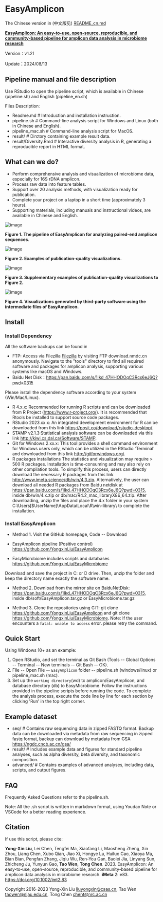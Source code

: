 # EasyAmplicon

The Chinese version in (中文版见) [README_cn.md](./README_cn.md)

[**EasyAmplicon: An easy-to-use, open-source, reproducible, and community-based pipeline for amplicon data analysis in microbiome research**](https://doi.org/10.1002/imt2.83)

Version：v1.21

Update：2024/08/13

## Pipeline manual and file description

Use RStudio to open the pipeline script, which is available in Chinese (pipeline.sh) and English (pipeline_en.sh)

Files Description:

- Readme.md # Introduction and installation instruction. 
- pipeline.sh # Command-line analysis script for Windows and Linux  (both in Chinese and English).  
- pipeline_mac.sh # Command-line analysis script for MacOS.
- result/ # Dirctory containing example result data.
- result/Diversity.Rmd # Interactive diversity analysis in R, generating a reproducible report in HTML format.

## What can we do? 

- Perform comprehensive analysis and visualization of microbiome data, especially for 16S rDNA amplicon.
- Process raw data into feature tables.
- Support over 20 analysis methods, with visualization ready for publication.
- Complete your project on a laptop in a short time (approximately 3 hours).
- Supporting materials, including manuals and instructional videos, are available in Chinese and English.

![image](http://www.imeta.science/github/EasyAmplicon/result/Figure1.jpg)

**Figure 1. The pipeline of EasyAmplicon for analyzing paired-end amplicon sequences.**

![image](http://www.imeta.science/github/EasyAmplicon/result/Figure2.jpg)

**Figure 2. Examples of publication-quality visualizations.**

![image](http://www.imeta.science/github/EasyAmplicon/result/Figure3.jpg)

**Figure 3. Supplementary examples of publication-quality visualizations to Figure 2.**

![image](http://www.imeta.science/github/EasyAmplicon/result/Figure4.jpg)

**Figure 4. Visualizations generated by third-party software using the intermediate files of EasyAmplicon.**

## Install 

### Install Dependency

All the software backups can be found in 

- FTP: Access via Filezilla [Filezilla](https://filezilla-project.org/index.php) by visiting FTP download.nmdc.cn anonymously. Navigate to the "tools" directory to find all required software and packages for amplicon analysis, supporting various systems like macOS and Windows.
- Baidu Net Disk：https://pan.baidu.com/s/1Ikd_47HHODOqC3Rcx6eJ6Q?pwd=0315 

Please install the dependency software according to your system (Win/Mac/Linux).

- R 4.x.x: Recommended for running R scripts and can be downloaded from R Project (https://www.r-project.org/). It is recommended that Rtools be installed to support source code packages.
- RStudio 2023.xx.x: An integrated development environment for R can be downloaded from this link https://posit.co/download/rstudio-desktop/.
- STAMP v2.1.3:Statistical analysis software can be downloaded via this link http://kiwi.cs.dal.ca/Software/STAMP.
- Git for Windows 2.xx.x: This tool provides a shell command environment for Windows users only, which can be utilized in the RStudio 'Terminal' and downloaded from this link http://gitforwindows.org/.
- R packages installations
The statistics and visualization may require > 500 R packages. Installation is time-consuming and may also rely on other compilation tools. To simplify this process, users can directly download the necessary R packages from this link http://www.imeta.science/db/win/4.3.zip. Alternatively, the user can download all needed R packages from Baidu netdisk at https://pan.baidu.com/s/1Ikd_47HHODOqC3Rcx6eJ6Q?pwd=0315, inside db/win/4.x.zip or db/mac/R4.2_mac_libraryX86_64.zip. After downloading, unzip the files and place the 4.x folder in your system C:\Users[$UserName]\AppData\Local\R\win-library\ to complete the installation.

### Install EasyAmplicon 

- Method 1. Visit the GitHub homepage, Code -- Download

- EasyAmplicon pipeline (Positive control) https://github.com/YongxinLiu/EasyAmplicon
- EasyMicrobiome includes scripts and databases https://github.com/YongxinLiu/EasyMicrobiome

Download and save the project in C: or D drive. Then, unzip the folder and keep the directory name exactly the software name.

- Method 2. Download from the mirror site on BaiduNetDisk: https://pan.baidu.com/s/1Ikd_47HHODOqC3Rcx6eJ6Q?pwd=0315, inside db/soft/EasyAmplicon.tar.gz or EasyMicrobiome.tar.gz

- Method 3. Clone the repositories using GIT: git clone https://github.com/YongxinLiu/EasyAmplicon and git clone https://github.com/YongxinLiu/EasyMicrobiome. Note: If the user encounters a `fatal: unable to access` error. please retry the command.


## Quick Start 

Using Windows 10+ as an example:

1. Open RStudio, and set the terminal as Git Bash (Tools -- Global Options -- Terminal -- New terminals -- Git Bash -- OK).
2. File -- Open File -- `EasyAmplicon` folder -- pipeline.sh (windows/linux) or pipeline_mac.sh (mac).
3. Set up the `working directory`(wd) to amplicon/EasyAmplicon, and database directory (db) to EasyMicrobiome. Follow the instructions provided in the pipeline scripts before running the code. To complete the analysis process, execute the code line by line for each section by clicking 'Run' in the top right corner. 
## Example dataset 

- seq/ # Contains raw sequencing data in zipped FASTQ format. Backup data can be downloaded via metadata from raw sequencing in zipped fastq format, backup can download by metadata from GSA https://ngdc.cncb.ac.cn/gsa/
- result/ # Includes example data and figures for standard pipeline analyses, such as alpha diversity, beta diversity, and taxonomic composition.
- advanced/ # Contains examples of advanced analyses, including data, scripts, and output figures.

## FAQ 

Frequently Asked Questions refer to the pipeline.sh.

Note: All the .sh script is written in markdown format, using Youdao Note or VSCode for a better reading experience.

## Citation
If use this script, please cite:

**Yong-Xin Liu**, Lei Chen, Tengfei Ma, Xiaofang Li, Maosheng Zheng, Xin Zhou, Liang Chen, Xubo Qian, Jiao Xi, Hongye Lu, Huiluo Cao, Xiaoya Ma, Bian Bian, Pengfan Zhang, Jiqiu Wu, Ren-You Gan, Baolei Jia, Linyang Sun, Zhicheng Ju, Yunyun Gao, **Tao Wen**, **Tong Chen**. 2023. EasyAmplicon: An easy-to-use, open-source, reproducible, and community-based pipeline for amplicon data analysis in microbiome research. **iMeta** 2: e83. https://doi.org/10.1002/imt2.83

Copyright 2016-2023 Yong-Xin Liu <liuyongxin@caas.cn>, Tao Wen <taowen@njau.edu.cn>, Tong Chen <chent@nrc.ac.cn>
